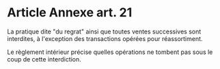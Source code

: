# Article Annexe art. 21

La pratique dite "du regrat" ainsi que toutes ventes successives sont interdites, à l'exception des transactions opérées pour réassortiment.

Le règlement intérieur précise quelles opérations ne tombent pas sous le coup de cette interdiction.
